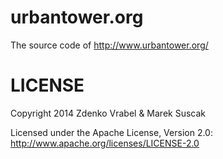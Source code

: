 # urbantower.org
The source code of http://www.urbantower.org/

# LICENSE

Copyright 2014 Zdenko Vrabel & Marek Suscak

Licensed under the Apache License, Version 2.0: http://www.apache.org/licenses/LICENSE-2.0